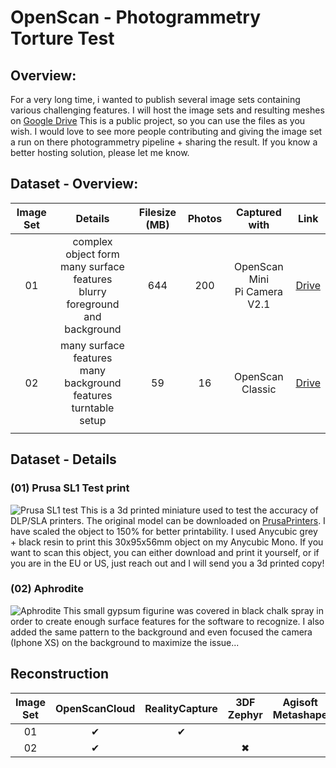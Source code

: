 # OpenScan - Photogrammetry Torture Test

## Overview:

For a very long time, i wanted to publish several  image sets containing various challenging features. I will host the image sets and resulting meshes on [Google Drive](https://drive.google.com/drive/folders/17gwZCjs7iHAg9MYrOH1vxBhsXcBB6EWp?usp=sharing)
This is a public project, so you can use the files as you wish. I would love to see more people contributing and giving the image set a run on there photogrammetry pipeline + sharing the result.
If you know a better hosting solution, please let me know.



## Dataset - Overview:

|Image Set|Details|Filesize (MB)|Photos|Captured with|Link|
|:---:|:---:|:---:|:---:|:---:|:---:|
|01|complex object form<br />many surface features<br />blurry foreground and background|644|200|OpenScan Mini<br />Pi Camera V2.1|[Drive](https://drive.google.com/drive/folders/15zAvuZRO3YX1WXOl7bdb167kNNcqVpso?usp=sharing)|
|02|many surface features<br />many background features<br />turntable setup |59 |16 |OpenScan Classic |[Drive](https://drive.google.com/drive/folders/1JXyPk63VRlB-vjvUpUhovFFDtgqv-QMe?usp=sharing) |
| | | | | | |

## Dataset - Details
### (01) Prusa SL1 Test print
![Prusa SL1 test](https://i.imgur.com/IFdjokH.jpg)
This is a 3d printed miniature used to test the accuracy of DLP/SLA printers. The original model can be downloaded on [PrusaPrinters](https://www.prusaprinters.org/prints/5375). I have scaled the object to 150% for better printability. I used Anycubic grey + black resin to print this 30x95x56mm object on my Anycubic Mono. If you want to scan this object, you can either download and print it yourself, or if you are in the EU or US, just reach out and I will send you a 3d printed copy!

### (02) Aphrodite
![Aphrodite](https://i.imgur.com/HCBBw2i.jpg)
This small gypsum figurine was covered in black chalk spray in order to create enough surface features for the software to recognize. I also added the same pattern to the background and even focused the camera (Iphone XS) on the background to maximize the issue...


## Reconstruction

|Image Set|OpenScanCloud|RealityCapture|3DF Zephyr|Agisoft Metashape|Meshroom|VisualSFM|Regard3D|
|:---:|:---:|:---:|:---:|:---:|:---:|:---:|:---:|
|01 |✔ |✔ | | | | | |
|02 |✔ | |✖ | | | | |
